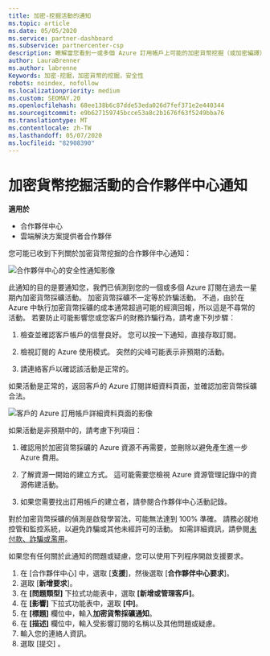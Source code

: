 ```yaml
---
title: 加密-挖掘活動的通知
ms.topic: article
ms.date: 05/05/2020
ms.service: partner-dashboard
ms.subservice: partnercenter-csp
description: 瞭解當您看到一或多個 Azure 訂用帳戶上可能的加密貨幣挖掘（或加密編譯）的相關通知時，所代表的意義。
author: LauraBrenner
ms.author: labrenne
Keywords: 加密-挖掘，加密貨幣的挖掘，安全性
robots: noindex, nofollow
ms.localizationpriority: medium
ms.custom: SEOMAY.20
ms.openlocfilehash: 68ee138b6c87dde53eda026d7fef371e2e440344
ms.sourcegitcommit: e9b627159745bcce53a8c2b1676f63f5249bba76
ms.translationtype: MT
ms.contentlocale: zh-TW
ms.lasthandoff: 05/07/2020
ms.locfileid: "82908390"
---
```

# <a name="partner-center-notification-for-cryptocurrency-mining-activity"></a>加密貨幣挖掘活動的合作夥伴中心通知

**適用於**

-  合作夥伴中心
-  雲端解決方案提供者合作夥伴

您可能已收到下列關於加密貨幣挖掘的合作夥伴中心通知：
 
![合作夥伴中心的安全性通知影像](images/crypto1.png)

此通知的目的是要通知您，我們已偵測到您的一個或多個 Azure 訂閱在過去一星期內加密貨幣採礦活動。 加密貨幣採礦不一定等於詐騙活動。 不過，由於在 Azure 中執行加密貨幣採礦的成本通常超過可能的經濟回報，所以這是不尋常的活動。 若要防止可能影響您或您客戶的財務詐騙行為，請考慮下列步驟：

1.  檢查並確認客戶帳戶的信譽良好。 您可以按一下通知，直接存取訂閱。

2.  檢視訂閱的 Azure 使用模式。 突然的尖峰可能表示非預期的活動。

3.  請連絡客戶以確認該活動是正常的。

如果活動是正常的，返回客戶的 Azure 訂閱詳細資料頁面，並確認加密貨幣採礦合法。 


![客戶的 Azure 訂用帳戶詳細資料頁面的影像](images/crypto2.png)

如果活動是非預期中的，請考慮下列項目：

1.  確認用於加密貨幣採礦的 Azure 資源不再需要，並刪除以避免產生進一步 Azure 費用。

2.  了解資源一開始的建立方式。 這可能需要您檢視 Azure 資源管理記錄中的資源佈建活動。

3.  如果您需要找出訂用帳戶的建立者，請參閱合作夥伴中心活動記錄。

對於加密貨幣採礦的偵測是啟發學習法，可能無法達到 100% 準確。 請務必就地控管和監控系統，以避免詐騙或其他未經許可的活動。 如需詳細資訊，請參閱[未付款、詐騙或濫用](https://docs.microsoft.com/partner-center/non-payment--fraud--or-misuse)。

如果您有任何關於此通知的問題或疑慮，您可以使用下列程序開啟支援要求。

1.  在 [合作夥伴中心] 中，選取 [**支援**]，然後選取 [**合作夥伴中心要求**]。
3.  選取 [**新增要求**]。 
4.  在 **\[問題類型\]** 下拉式功能表中，選取 **\[新增或管理客戶\]**。
5.  在 **\[影響\]** 下拉式功能表中，選取 **\[中\]**。
6.  在 **\[標題\]** 欄位中，輸入**加密貨幣採礦通知**。
7.  在 **\[描述\]** 欄位中，輸入受影響訂閱的名稱以及其他問題或疑慮。 
8.  輸入您的連絡人資訊。
9.  選取 [提交]  。



